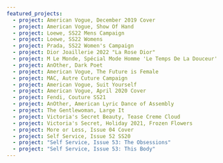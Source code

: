 ```yaml
---
featured_projects:
  - project: American Vogue, December 2019 Cover
  - project: American Vogue, Show Of Hand
  - project: Loewe, SS22 Mens Campaign
  - project: Loewe, SS22 Womens
  - project: Prada, SS22 Women's Campaign
  - project: Dior Joaillerie 2022 "La Rose Dior"
  - project: M Le Monde, Spécial Mode Homme 'Le Temps De La Douceur'
  - project: AnOther, Dark Poet
  - project: American Vogue, The Future is Female
  - project: MAC, Autre Cuture Campaign
  - project: American Vogue, Suit Yourself
  - project: American Vogue, April 2020 Cover
  - project: Fendi, Couture SS21
  - project: AnOther, American Lyric Dance of Assembly
  - project: The Gentlewoman, Large It
  - project: Victoria's Secret Beauty, Tease Creme Cloud
  - project: Victoria's Secret, Holiday 2021, Frozen Flowers
  - project: More or Less, Issue 04 Cover
  - project: Self Service, Issue 52 SS20
  - project: "Self Service, Issue 53: The Obsessions"
  - project: "Self Service, Issue 53: This Body"
---
```

